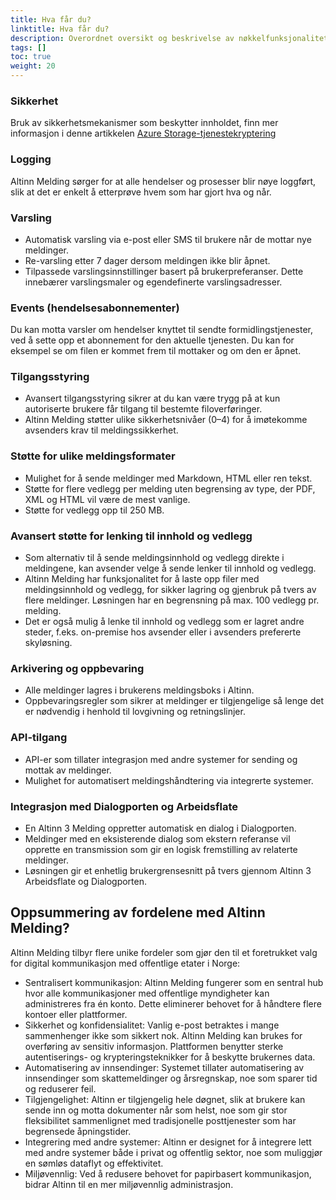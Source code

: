 ```yaml
---
title: Hva får du?
linktitle: Hva får du?
description: Overordnet oversikt og beskrivelse av nøkkelfunksjonalitetene og egenskapene til Altinn Melding.
tags: []
toc: true
weight: 20
---
```


### Sikkerhet
Bruk av sikkerhetsmekanismer som beskytter innholdet, finn mer informasjon i denne artikkelen [Azure Storage-tjenestekryptering](https://learn.microsoft.com/en-us/azure/storage/common/storage-service-encryption)

### Logging 
Altinn Melding sørger for at alle hendelser og prosesser blir nøye loggført, slik at det er enkelt å etterprøve hvem som har gjort hva og når.

### Varsling
- Automatisk varsling via e-post eller SMS til brukere når de mottar nye meldinger.
- Re-varsling etter 7 dager dersom meldingen ikke blir åpnet. 
- Tilpassede varslingsinnstillinger basert på brukerpreferanser. Dette innebærer varslingsmaler og egendefinerte varslingsadresser.

### Events (hendelsesabonnementer)
Du kan motta varsler om hendelser knyttet til sendte formidlingstjenester, ved å sette opp et abonnement for den aktuelle tjenesten. Du kan for eksempel se om filen er kommet frem til mottaker og om den er åpnet.

### Tilgangsstyring
- Avansert tilgangsstyring sikrer at du kan være trygg på at kun autoriserte brukere får tilgang til bestemte filoverføringer.
- Altinn Melding støtter ulike sikkerhetsnivåer (0–4) for å imøtekomme avsenders krav til meldingssikkerhet. 

### Støtte for ulike meldingsformater
- Mulighet for å sende meldinger med Markdown, HTML eller ren tekst.
- Støtte for flere vedlegg per melding uten begrensing av type, der PDF, XML og HTML vil være de mest vanlige.
- Støtte for vedlegg opp til 250 MB.

### Avansert støtte for lenking til innhold og vedlegg
- Som alternativ til å sende meldingsinnhold og vedlegg direkte i meldingene,
  kan avsender velge å sende lenker til innhold og vedlegg.
- Altinn Melding har funksjonalitet for å laste opp filer med meldingsinnhold og vedlegg, 
  for sikker lagring og gjenbruk på tvers av flere meldinger.
  Løsningen har en begrensning på max. 100 vedlegg pr. melding. 
- Det er også mulig å lenke til innhold og vedlegg som er lagret andre steder, 
  f.eks. on-premise hos avsender eller i avsenders prefererte skyløsning.

### Arkivering og oppbevaring
- Alle meldinger lagres i brukerens meldingsboks i Altinn.
- Oppbevaringsregler som sikrer at meldinger er tilgjengelige så lenge det er nødvendig i henhold til lovgivning og retningslinjer.

### API-tilgang
- API-er som tillater integrasjon med andre systemer for sending og mottak av meldinger.
- Mulighet for automatisert meldingshåndtering via integrerte systemer.

### Integrasjon med Dialogporten og Arbeidsflate
- En Altinn 3 Melding oppretter automatisk en dialog i Dialogporten.
- Meldinger med en eksisterende dialog som ekstern referanse vil opprette en transmission som gir en logisk fremstilling av relaterte meldinger.
- Løsningen gir et enhetlig brukergrensesnitt på tvers gjennom Altinn 3 Arbeidsflate og Dialogporten.

## Oppsummering av fordelene med Altinn Melding?
Altinn Melding tilbyr flere unike fordeler som gjør den til et foretrukket valg for digital kommunikasjon 
med offentlige etater i Norge:

* Sentralisert kommunikasjon: Altinn Melding fungerer som en sentral hub hvor alle kommunikasjoner med offentlige myndigheter kan administreres fra én konto. Dette eliminerer behovet for å håndtere flere kontoer eller plattformer.
* Sikkerhet og konfidensialitet: Vanlig e-post betraktes i mange sammenhenger ikke som sikkert nok. Altinn Melding kan brukes for overføring av sensitiv informasjon. Plattformen benytter sterke autentiserings- og krypteringsteknikker for å beskytte brukernes data.
* Automatisering av innsendinger: Systemet tillater automatisering av innsendinger som skattemeldinger og årsregnskap, noe som sparer tid og reduserer feil.
* Tilgjengelighet: Altinn er tilgjengelig hele døgnet, slik at brukere kan sende inn og motta dokumenter når som helst, noe som gir stor fleksibilitet sammenlignet med tradisjonelle posttjenester som har begrensede åpningstider.
* Integrering med andre systemer: Altinn er designet for å integrere lett med andre systemer både i privat og offentlig sektor, noe som muliggjør en sømløs dataflyt og effektivitet.
* Miljøvennlig: Ved å redusere behovet for papirbasert kommunikasjon, bidrar Altinn til en mer miljøvennlig administrasjon.
